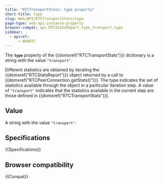 ```yaml
---
title: "RTCTransportStats: type property"
short-title: type
slug: Web/API/RTCTransportStats/type
page-type: web-api-instance-property
browser-compat: api.RTCStatsReport.type_transport.type
sidebar:
  - apiref:
      - WebRTC
---
```


The **`type`** property of the {{domxref("RTCTransportStats")}} dictionary is a string with the value `"transport"`.

Different statistics are obtained by iterating the {{domxref("RTCStatsReport")}} object returned by a call to {{domxref("RTCPeerConnection.getStats()")}}.
The type indicates the set of statistics available through the object in a particular iteration step.
A value of `"transport"` indicates that the statistics available in the current step are those defined in {{domxref("RTCTransportStats")}}.

## Value

A string with the value `"transport"`.

## Specifications

{{Specifications}}

## Browser compatibility

{{Compat}}
